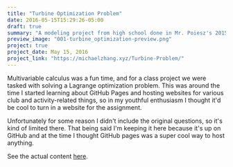 ```yaml
---
title: "Turbine Optimization Problem"
date: 2016-05-15T15:29:26-05:00  
draft: true
summary: "A modeling project from high school done in Mr. Poiesz's 2015-2016 multivariable calculus class" 
preview_image: "001-turbine_optimization-preview.png"   
project: true  
project_date: May 15, 2016
project_link: "https://michaelzhang.xyz/Turbine-Problem/"  
---
```


Multivariable calculus was a fun time, and for a class project we were tasked with solving a Lagrange optimization problem. This was around the time I started learning about GitHub Pages and hosting websites for various club and activity-related things, so in my youthful enthusiasm I thought it'd be cool to turn in a website for the assignment.    

Unfortunately for some reason I didn't include the original questions, so it's kind of limited there. That being said I'm keeping it here because it's up on GitHub and at the time I thought GitHub pages was a super cool way to host anything.

See the actual content [here](https://michaelzhang.xyz/Turbine-Problem/).


